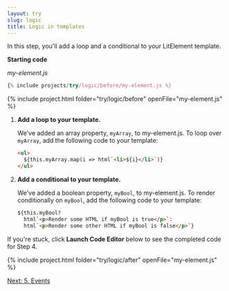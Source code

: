 ```yaml
---
layout: try
slug: logic
title: Logic in templates
---
```


In this step, you'll add a loop and a conditional to your LitElement template.

**Starting code**

_my-element.js_

```js
{% include projects/try/logic/before/my-element.js %}
```

{% include project.html folder="try/logic/before" openFile="my-element.js" %}

1. **Add a loop to your template.**

    We've added an array property, `myArray`, to my-element.js. To loop over `myArray`, add the following code to your template:

    ```html
    <ul>
      ${this.myArray.map(i => html`<li>${i}</li>`)}
    </ul>
    ```

2. **Add a conditional to your template.**

    We've added a boolean property, `myBool`, to my-element.js. To render conditionally on `myBool`, add the following code to your template:

    ```html
    ${this.myBool?
      html`<p>Render some HTML if myBool is true</p>`:
      html`<p>Render some other HTML if myBool is false</p>`}
    ```

If you're stuck, click **Launch Code Editor** below to see the completed code for Step 4.

{% include project.html folder="try/logic/after" openFile="my-element.js" %}

[Next: 5. Events](events)
